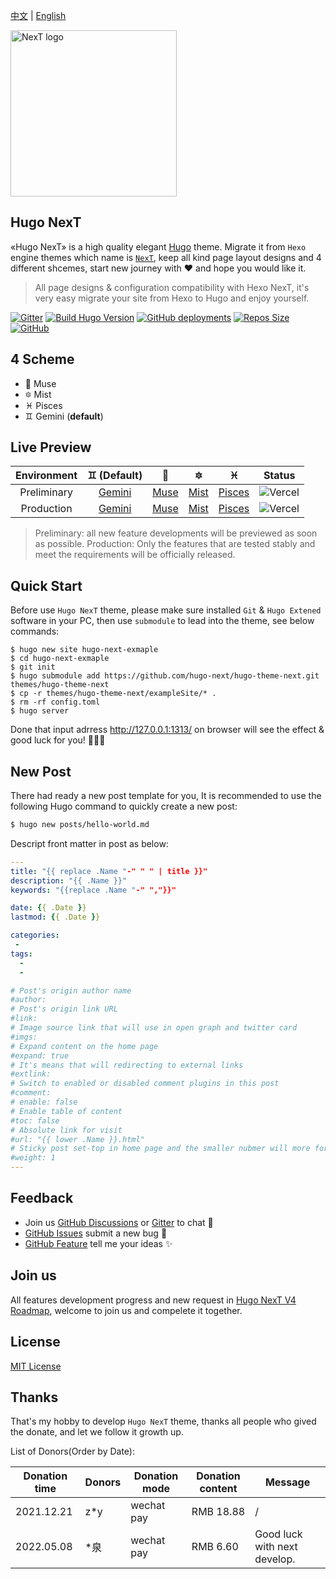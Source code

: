 [中文](README.zh.md) | [English](#)

<a title="Hugo NexT Website" href="https://preview.hugo-next.eu.org">
  <img align="center" alt="NexT logo" width="266" src="https://lisenhui.gitee.io/imgs/hugo-next/logo/hugo-next-primary.png">
</a>

## Hugo NexT

«Hugo NexT» is a high quality elegant [Hugo](https://gohugo.io) theme. Migrate it from `Hexo` engine themes which name is [`NexT`](https://github.com/next-theme/hexo-theme-next), keep all kind page layout designs and 4 different shcemes, start new journey with :heart: and hope you would like it.

> All page designs & configuration compatibility with Hexo NexT, it's very easy migrate your site from Hexo to Hugo and enjoy yourself.

[![Gitter](https://img.shields.io/gitter/room/hugo-next/hugo-them-next?logo=gitter&style=flat-square)](https://gitter.im/hugo-next/community) [![Build Hugo Version](https://img.shields.io/badge/Hugo-%3E=0.86.0-red?style=flat-square&logo=hugo&color=%23FF4088)](https://github.com/gohugoio/hugo/releases/latest) [![GitHub deployments](https://img.shields.io/github/deployments/hugo-next/hugo-next.github.io/github-pages?style=flat-square&label=gh-pg&logo=GitHub)](https://github.com/hugo-next/hugo-theme-next) [![Repos Size](https://img.shields.io/github/repo-size/hugo-next/hugo-theme-next?style=flat-square&color=%23FFBF3B&logo=Files)](https://github.com/hugo-next/hugo-theme-next/find/main) [![GitHub](https://img.shields.io/github/license/hugo-next/hugo-theme-next?logo=webauthn&style=flat-square)](https://github.com/hugo-next/hugo-theme-next/blob/main/LICENSE)

## 4 Scheme

* :heart_decoration: Muse
* :six_pointed_star: Mist
* :pisces: Pisces
* :gemini: Gemini (**default**)

## Live Preview

| Environment | :gemini: (**Default**) | :heart_decoration: | :six_pointed_star: | :pisces: | Status |
| :---: | :---: | :---: | :---: | :---: | :---: |
| Preliminary | [Gemini](https://preview.hugo-next.eu.org/) | [Muse](https://preview.hugo-next.eu.org/muse/) | [Mist](https://preview.hugo-next.eu.org/mist/) | [Pisces](https://preview.hugo-next.eu.org/pisces/) | ![Vercel](https://therealsujitk-vercel-badge.vercel.app/?app=preview-hugo-next&style=for-the-badge) |
| Production | [Gemini](https://hugo-next.eu.org/) | [Muse](https://hugo-next.eu.org/muse/) | [Mist](https://hugo-next.eu.org/mist/) | [Pisces](https://hugo-next.eu.org/pisces/) | ![Vercel](https://therealsujitk-vercel-badge.vercel.app/?app=hugo-next&style=for-the-badge) |

> Preliminary: all new feature developments will be previewed as soon as possible.
> Production: Only the features that are tested stably and meet the requirements will be officially released.

## Quick Start

Before use `Hugo NexT` theme, please make sure installed `Git` & `Hugo Extened` software in your PC, then use `submodule` to lead into the theme, see below commands:

```shell
$ hugo new site hugo-next-exmaple
$ cd hugo-next-exmaple
$ git init
$ hugo submodule add https://github.com/hugo-next/hugo-theme-next.git themes/hugo-theme-next
$ cp -r themes/hugo-theme-next/exampleSite/* .
$ rm -rf config.toml
$ hugo server
```

Done that input adrress http://127.0.0.1:1313/ on browser will see the effect & good luck for you! :tada::tada::tada:

## New Post

There had ready a new post template for you,  It is recommended to use the following Hugo command to quickly create a new post:

```sh
$ hugo new posts/hello-world.md
```

Descript front matter in post as below:


```yml
---
title: "{{ replace .Name "-" " " | title }}"
description: "{{ .Name }}"
keywords: "{{replace .Name "-" ","}}"

date: {{ .Date }}
lastmod: {{ .Date }}

categories:
 -
tags:
  -
  -

# Post's origin author name
#author:
# Post's origin link URL
#link:
# Image source link that will use in open graph and twitter card
#imgs:
# Expand content on the home page
#expand: true
# It's means that will redirecting to external links
#extlink:
# Switch to enabled or disabled comment plugins in this post
#comment:
# enable: false
# Enable table of content
#toc: false
# Absolute link for visit
#url: "{{ lower .Name }}.html"
# Sticky post set-top in home page and the smaller nubmer will more forward.
#weight: 1
---
```

## Feedback

- Join us [GitHub Discussions](https://github.com/hugo-next/hugo-theme-next/discussions) or [Gitter](https://gitter.im/hugo-next/community) to chat :beers:
- [GitHub Issues](https://github.com/hugo-next/hugo-theme-next/issues/new?labels=Bug&template=bug-report.md) submit a new bug :bug:
- [GitHub Feature](https://github.com/hugo-next/hugo-theme-next/issues/new?labels=Feature+Request&template=feature-request.md) tell me your ideas :sparkles:

## Join us

All features development progress and new request in [Hugo NexT V4 Roadmap](https://github.com/hugo-next/hugo-theme-next/issues/9), welcome to join us and compelete it together.

## License

[MIT License](LICENSE)

## Thanks

That's my hobby to develop `Hugo NexT` theme, thanks all people who gived the donate, and let we follow it growth up.

List of Donors(Order by Date):

| Donation time | Donors | Donation mode | Donation content | Message |
| ------- | ------ | ------ | ---- | ---- |
| 2021.12.21 | z*y | wechat pay | RMB 18.88 |  / |
| 2022.05.08 | *泉 | wechat pay | RMB 6.60 | Good luck with next develop. |